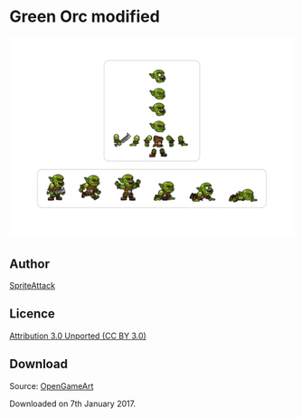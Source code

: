 # Green Orc modified

![Green Orc modified](greenorc_modified.svg)

## Author

[SpriteAttack](http://opengameart.org/users/spriteattack)

## Licence

[Attribution 3.0 Unported (CC BY 3.0)](https://creativecommons.org/licenses/by/3.0/)

## Download

Source: [OpenGameArt](http://opengameart.org/content/sideview-character-updated-orc)

Downloaded on 7th January 2017.
